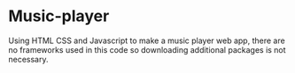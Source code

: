 # Music-player
Using HTML CSS and Javascript to make a music player web app, there are no frameworks used in this code so downloading additional packages is not necessary.
